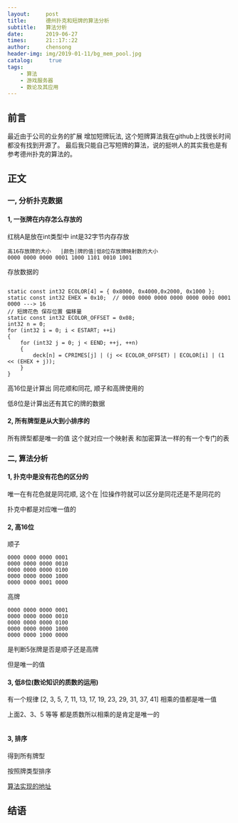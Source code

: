 ```yaml
---
layout:     post
title:      德州扑克和短牌的算法分析
subtitle:   算法分析
date:       2019-06-27
times:      21::17::22
author:     chensong
header-img: img/2019-01-11/bg_mem_pool.jpg
catalog: 	 true
tags:
    - 算法
    - 游戏服务器
    - 数论及其应用
---
```


## 前言

  最近由于公司的业务的扩展 增加短牌玩法, 这个短牌算法我在github上找很长时间都没有找到开源了。 最后我只能自己写短牌的算法，说的挺哄人的其实我也是有参考德州扑克的算法的。
  
## 正文

### 一, 分析扑克数据

#### 1, 一张牌在内存怎么存放的

红桃A是放在int类型中 int是32字节内存存放

```
高16存放牌的大小   |颜色|牌的值|低8位存放牌映射数的大小
0000 0000 0000 0001 1000 1101 0010 1001
```


存放数据的


```

static const int32 ECOLOR[4] = { 0x8000, 0x4000,0x2000, 0x1000 };
static const int32 EHEX = 0x10;  // 0000 0000 0000 0000 0000 0000 0001 0000 ---> 16
// 短牌花色 保存位置 偏移量
static const int32 ECOLOR_OFFSET = 0x08;
int32 n = 0;
for (int32 i = 0; i < ESTART; ++i)
{
	for (int32 j = 0; j < EEND; ++j, ++n)
	{
		deck[n] = CPRIMES[j] | (j << ECOLOR_OFFSET) | ECOLOR[i] | (1 << (EHEX + j));
	}
}
```


高16位是计算出 同花顺和同花, 顺子和高牌使用的  



低8位是计算出还有其它的牌的数据


#### 2, 所有牌型是从大到小排序的 

所有牌型都是唯一的值  这个就对应一个映射表  和加密算法一样的有一个专门的表




### 二, 算法分析

#### 1, 扑克中是没有花色的区分的

唯一在有花色就是同花顺, 这个在 |位操作符就可以区分是同花还是不是同花的


扑克中都是对应唯一值的


#### 2, 高16位


顺子

```
0000 0000 0000 0001 
0000 0000 0000 0010
0000 0000 0000 0100
0000 0000 0000 1000
0000 0000 0001 0000
```

高牌

```
0000 0000 0000 0001 
0000 0000 0000 0010
0000 0000 0000 0100
0000 0000 0000 1000
0000 0000 1000 0000
```


是判断5张牌是否是顺子还是高牌

但是唯一的值



#### 3, 低8位(数论知识的质数的运用)

有一个规律 [2, 3, 5, 7, 11, 13, 17, 19, 23, 29, 31, 37, 41] 相乘的值都是唯一值


上面2、3、5 等等 都是质数所以相乘的是肯定是唯一的



```

```


#### 3, 排序

得到所有牌型  

按照牌类型排序 


[算法实现的地址](https://github.com/chensongpoixs/cpoker)

## 结语



